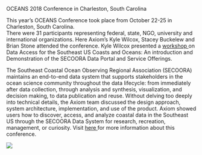 OCEANS 2018 Conference in Charleston, South Carolina


This year’s OCEANS Conference took place from October 22-25 in Charleston, South Carolina.  
There were 31 participants representing federal, state, NGO, university and international organizations.  Here Axiom’s Kyle Wilcox, Stacey Buckelew and Brian Stone attended the conference.  Kyle Wilcox presented a
<a href="https://charleston18.oceansconference.org/tutorials-workshops-technical-demonstrations/"> workshop </a> on Data Access for the Southeast US Coasts and Oceans: An introduction and Demonstration of the SECOORA Data Portal and Service Offerings.

The Southeast Coastal Ocean Observing Regional Association (SECOORA) maintains an end-to-end data system that supports stakeholders in the ocean science community throughout the data lifecycle: from immediately after data collection, through analysis and synthesis, visualization, and decision making, to data publication and reuse. Without delving too deeply into technical details, the Axiom team discussed the design approach, system architecture, implementation, and use of the product. Axiom showed users how to discover, access, and analyze coastal data in the Southeast US through the SECOORA Data System for research, recreation, management, or curiosity.  Visit <a href="https://charleston18.oceansconference.org/"> here </a> for more information about this conference.

<img src="axiom-data-science.github.io/assets/images/blog/2018/08/oceans18.jpg" class="img-responsive center-block"/>

